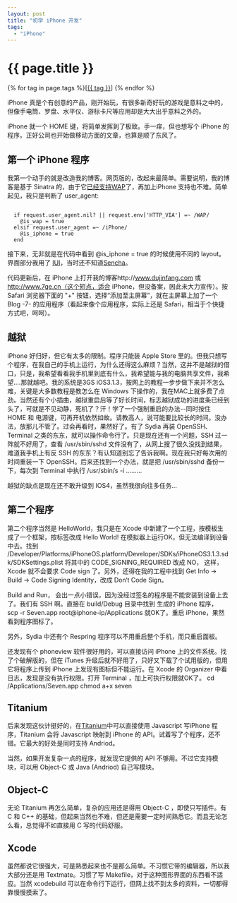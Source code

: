 ```yaml
---
layout: post
title: "初学 iPhone 开发"
tags:
  - "iPhone"
---
```


# {{ page.title }}

<div class="tags">
{% for tag in page.tags %}[<a class="tag" href="/tags.html#{{ tag }}">{{ tag }}</a>] {% endfor %}
</div>


iPhone 真是个有创意的产品，刚开始玩，有很多新奇好玩的游戏是意料之中的，但像手电筒、罗盘、水平仪、游标卡尺等应用却是大大出乎意料之外的。

iPhone 就一个 HOME 键，将简单发挥到了极致。手一痒，但也想写个 iPhone 的程序。正好公司也开始做移动方面的文章，也算是顺了东风了。

第一个 iPhone 程序
--------

我第一个动手的就是改造我的博客。网页版的，改起来最简单。需要说明，我的博客是基于 Sinatra 的，由于它[已经支持WAP](/past/2009/11/22/zai-sinatrazhong-zhi-chi-shou-ji-wapfang-wen/)了，再加上iPhone 支持也不难。简单起见，我只是判断了 user_agent:

<code>
  if request.user_agent.nil? || request.env['HTTP_VIA'] =~ /WAP/
    @is_wap = true
  elsif request.user_agent =~ /iPhone/
    @is_iphone = true
  end
</code>

接下来，无非就是在代码中看到 @is_iphone = true 的时候使用不同的 layout。界面部分我用了 [IUI](http://code.google.com/p/iui/)，当时还不知道[Sencha](http://www.sencha.com/)。

代码更新后，在 iPhone 上打开我的博客http://www.dujinfang.com 或 http://www.7ge.cn（这个短点，适合 iPhone，但没备案，因此未大力宣传）。按 Safari 浏览器下面的 "+" 按钮，选择“添加至主屏幕”，就在主屏幕上加了一个 Blog -7- 的应用程序（看起来像个应用程序，实际上还是 Safari，相当于个快捷方式吧，呵呵）。


越狱
--------

iPhone 好归好，但它有太多的限制。程序只能装 Apple Store 里的。但我只想写个程序，在我自己的手机上运行，为什么还得这么麻烦？当然，这并不是越狱的借口，只是，我希望看看我手机里到底有什么，我希望能与我的电脑共享文件，我希望....那就越吧。我的系统是3GS iOS3.1.3，按网上的教程一步步做下来并不怎么难，关键是大多数教程是教怎么在 Windows 下操作的，我在MAC上就多费了点劲。当然还有个小插曲，越狱重启后等了好长时间，标志越狱成功的进度条已经到头了，可就是不见动静，死机了？汗！学了一个强制重启的办法--同时按住 HOME 和 电源键，可再开机依然如故。请教高人，说可能要比较长的时间。没办法，放那儿不管了。过会再看时，果然好了。有了 Sydia 再装 OpenSSH、Terminal 之类的东东，就可以操作命令行了。只是现在还有一个问题，SSH 过一阵就不好用了，查看 /usr/sbin/sshd 文件没有了，从网上搜了很久没找到结果，难道我手机上有反 SSH 的东东？有认知道别忘了告诉我啊。现在我只好每次用的时间重装一下 OpenSSH。后来还找到一个办法，就是把 /usr/sbin/sshd 备份一下，每次到 Terminal 中执行 /usr/sbin/s -i ………

越狱的缺点是现在还不敢升级到 IOS4，虽然我很向往多任务...

第二个程序
------

第二个程序当然是 HelloWorld，我只是在 Xcode 中新建了一个工程，按模板生成了一个框架，按标签改成 Hello World! 在模拟器上运行OK，但无法编译到设备中去。找到 /Developer/Platforms/iPhoneOS.platform/Developer/SDKs/iPhoneOS3.1.3.sdk/SDKSettings.plist 将其中的 CODE_SIGNING_REQUIRED 改成 NO， 这样， Xcode 就不会要求 Code sign 了。另外，还得在我的工程中找到 Get Info -> Build -> Code Signing Identity，改成 Don‘t Code Sign。

Build and Run， 会出一点小错误，因为没经过签名的程序是不能安装到设备上去了。我们有 SSH 啊。直接在  build/Debug 目录中找到 生成的 iPhone 程序， scp -r Seven.app root@iphone-ip/Applications 就OK了。重启 iPhone，果然看到程序图标了。

另外，Sydia 中还有个 Respring 程序可以不用重启整个手机，而只重启面板。

还发现有个 phoneview 软件很好用的，可以直接访问 iPhone 上的文件系统。找了个破解版的，但在 iTunes 升级后就不好用了，只好又下载了个试用版的，但用它将程序上传到 iPhone 上发现有图标但不能运行。在 Xcode 的 Organizer 中看日志，发现是没有执行权限。打开 Terminal ，加上可执行权限就OK了。
    cd /Applications/Seven.app 
    chmod a+x seven

Titanium
------

后来发现这伙计挺好的，在[Titanium](http://www.appcelerator.com/)中可以直接使用 Javascript 写iPhone 程序，Titanium 会将 Javascript 映射到 iPhone 的 API。试着写了个程序，还不错。它最大的好处是同时支持 Andriod。

当然，如果开发复杂一点的程序，就发现它提供的 API 不够用。不过它支持模块，可以用 Object-C 或 Java (Andriod) 自己写模块。


Object-C
------

无论 Titanium 再怎么简单，复杂的应用还是得用 Object-C ，即使只写插件。有 C 和 C++ 的基础，但起来当然也不难，但还是需要一定时间熟悉它。而且无论怎么看，总觉得不如直接用 C 写的代码舒服。


Xcode
------

虽然都说它很强大，可是熟悉起来也不是那么简单。不习惯它带的编辑器，所以我大部分还是用 Textmate。习惯了写 Makefile，对于这种图形界面的东西看不适应。当然 xcodebuild 可以在命令行下运行，但网上找不到太多的资料，一切都得靠慢慢摸索了。
